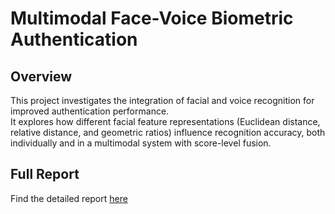 # Multimodal Face-Voice Biometric Authentication

## Overview
This project investigates the integration of facial and voice recognition for improved authentication performance.  
It explores how different facial feature representations (Euclidean distance, relative distance, and geometric ratios) influence recognition accuracy, both individually and in a multimodal system with score-level fusion.

## Full Report
Find the detailed report [here](.docs/report.pdf)

